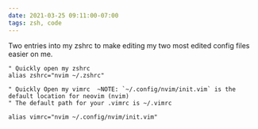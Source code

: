 ```yaml
---
date: 2021-03-25 09:11:00-07:00
tags: zsh, code
---
```


Two entries into my zshrc to make editing my two most edited config files easier on me.

```
" Quickly open my zshrc
alias zshrc="nvim ~/.zshrc"

" Quickly Open my vimrc  ~NOTE: `~/.config/nvim/init.vim` is the default location for neovim (nvim)
" The default path for your .vimrc is ~/.vimrc

alias vimrc="nvim ~/.config/nvim/init.vim"
```